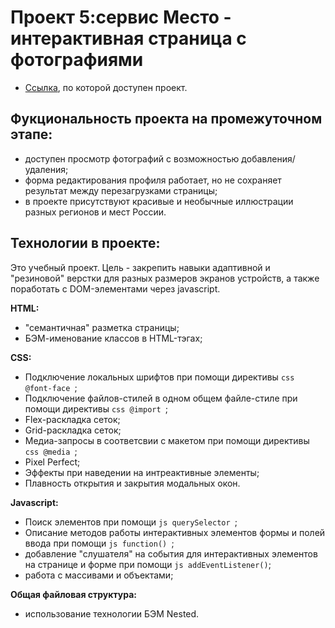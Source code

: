 # Проект 5:сервис Место - интерактивная страница с фотографиями

* [Ссылка](https://ruslan-mrzn.github.io/mesto/index.html "сервис Mesto"), по которой доступен проект.

## Фукциональность проекта на промежуточном этапе:
* доступен просмотр фотографий c возможностью добавления/удаления;
* форма редактирования профиля работает, но не сохраняет результат между перезагрузками страницы;
* в проекте присутствуют красивые и необычные иллюстрации разных регионов и мест России.

## Технологии в проекте:
Это учебный проект. Цель - закрепить навыки адаптивной и "резиновой" верстки для разных размеров экранов устройств, а также поработать с DOM-элементами через javascript.

**HTML:**
* "семантичная" разметка страницы;
* БЭМ-именование классов в HTML-тэгах;


**CSS:**
* Подключение локальных шрифтов при помощи директивы ```css @font-face ```;
* Подключение файлов-стилей в одном общем файле-стиле при помощи директивы ```css @import ```;
* Flex-раскладка сеток;
* Grid-раскладка сеток;
* Медиа-запросы в соответсвии с макетом при помощи директивы ```css @media ```;
* Pixel Perfect;
* Эффекты при наведении на интреактивные элементы;
* Плавность открытия и закрытия модальных окон.

**Javascript:**
* Поиск элементов при помощи ```js querySelector ```;
* Описание методов работы интерактивных элементов формы и полей ввода при помощи ```js function() ```;
* добавление "слушателя" на события для интерактивных элементов на странице и форме при помощи ```js addEventListener()```;
* работа с массивами и объектами;

**Общая файловая структура:**
* использование технологии БЭМ Nested.
